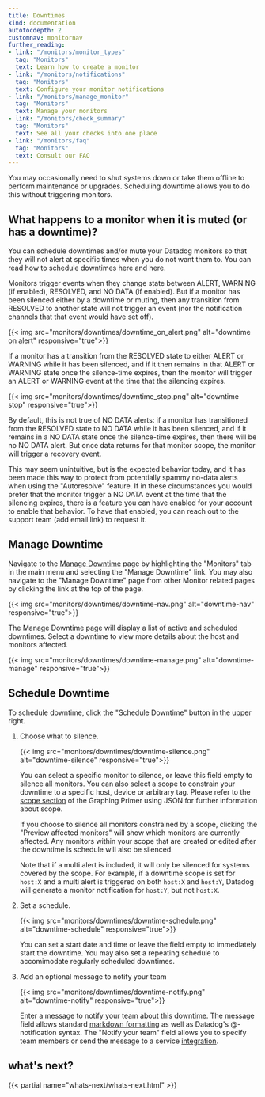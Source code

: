 ```yaml
---
title: Downtimes
kind: documentation
autotocdepth: 2
customnav: monitornav
further_reading:
- link: "/monitors/monitor_types"
  tag: "Monitors"
  text: Learn how to create a monitor
- link: "/monitors/notifications"
  tag: "Monitors"
  text: Configure your monitor notifications
- link: "/monitors/manage_monitor"
  tag: "Monitors"
  text: Manage your monitors
- link: "/monitors/check_summary"
  tag: "Monitors"
  text: See all your checks into one place
- link: "/monitors/faq"
  tag: "Monitors"
  text: Consult our FAQ
---
```


You may occasionally need to shut systems down or take them offline to perform maintenance or upgrades. Scheduling downtime allows you to do this without triggering monitors.

## What happens to a monitor when it is muted (or has a downtime)?

You can schedule downtimes and/or mute your Datadog monitors so that they will not alert at specific times when you do not want them to. You can read how to schedule downtimes here and here. 

Monitors trigger events when they change state between ALERT, WARNING (if enabled), RESOLVED, and NO DATA (if enabled). But if a monitor has been silenced either by a downtime or muting, then any transition from RESOLVED to another state will not trigger an event (nor the notification channels that that event would have set off).

{{< img src="monitors/downtimes/downtime_on_alert.png" alt="downtime on alert" responsive="true">}}

If a monitor has a transition from the RESOLVED state to either ALERT or WARNING while it has been silenced, and if it then remains in that ALERT or WARNING state once the silence-time expires, then the monitor will trigger an ALERT or WARNING event at the time that the silencing expires.

{{< img src="monitors/downtimes/downtime_stop.png" alt="downtime stop" responsive="true">}}

By default, this is not true of NO DATA alerts: if a monitor has transitioned from the RESOLVED state to NO DATA while it has been silenced, and if it remains in a NO DATA state once the silence-time expires, then there will be no NO DATA alert. But once data returns for that monitor scope, the monitor will trigger a recovery event. 

This may seem unintuitive, but is the expected behavior today, and it has been made this way to protect from potentially spammy no-data alerts when using the "Autoresolve" feature. If in these circumstances you would prefer that the monitor trigger a NO DATA event at the time that the silencing expires, there is a feature you can have enabled for your account to enable that behavior. To have that enabled, you can reach out to the support team (add email link) to request it.

## Manage Downtime

Navigate to the [Manage Downtime](https://app.datadog.com/monitors#/downtime) page by highlighting the "Monitors" tab in the main menu and selecting the "Manage Downtime" link. You may also navigate to the "Manage Downtime" page from other Monitor related pages by clicking the link at the top of the page.

{{< img src="monitors/downtimes/downtime-nav.png" alt="downtime-nav" responsive="true">}}

The Manage Downtime page will display a list of active and scheduled downtimes. Select a downtime to view more details about the host and monitors affected.

{{< img src="monitors/downtimes/downtime-manage.png" alt="downtime-manage" responsive="true">}}

## Schedule Downtime

To schedule downtime, click the "Schedule Downtime" button in the upper right.

1. Choose what to silence.

   {{< img src="monitors/downtimes/downtime-silence.png" alt="downtime-silence" responsive="true">}}

   You can select a specific monitor to silence, or leave this field empty to silence all monitors. You can also select a scope to constrain your downtime to a specific host, device or arbitrary tag.  Please refer to the [scope section](/graphing/miscellaneous/graphingjson/#scope) of the Graphing Primer using JSON for further information about scope.

   If you choose to silence all monitors constrained by a scope, clicking the "Preview affected monitors" will show which monitors are currently affected. Any monitors within your scope that are created or edited after the downtime is schedule will also be silenced.

   Note that if a multi alert is included, it will only be silenced for systems covered by the scope. For example, if a downtime scope is set for `host:X` and a multi alert is triggered on both `host:X` and `host:Y`, Datadog will generate a monitor notification for `host:Y`, but not `host:X`.

2. Set a schedule.

   {{< img src="monitors/downtimes/downtime-schedule.png" alt="downtime-schedule" responsive="true">}}

   You can set a start date and time or leave the field empty to immediately start the downtime. You may also set a repeating schedule to accomimodate regularly scheduled downtimes.

3. Add an optional message to notify your team

   {{< img src="monitors/downtimes/downtime-notify.png" alt="downtime-notify" responsive="true">}}

   Enter a message to notify your team about this downtime. The message field allows standard [markdown formatting](http://daringfireball.net/projects/markdown/syntax) as well as Datadog's @-notification syntax. The "Notify your team" field allows you to specify team members or send the message to a service [integration](https://app.datadoghq.com/account/settings#integrations).

## what's next? 
{{< partial name="whats-next/whats-next.html" >}}
